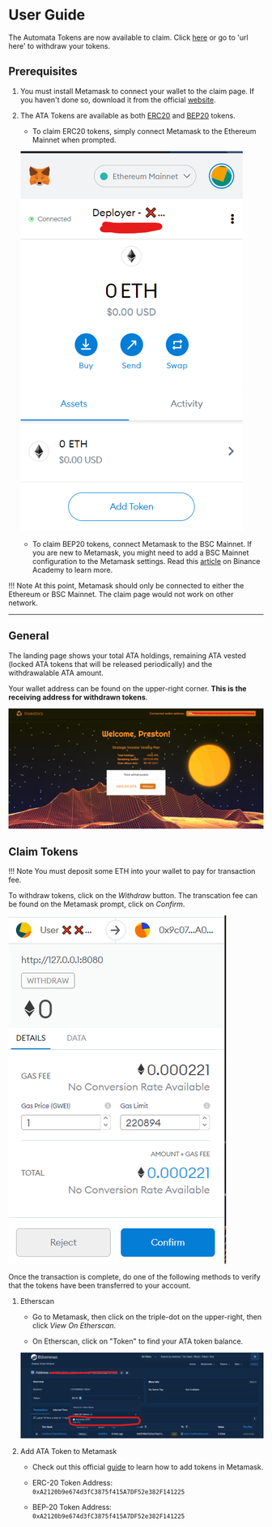 # User Guide

The Automata Tokens are now available to claim. Click [here](/) or go to 'url here' to withdraw your tokens.

## Prerequisites

1. You must install Metamask to connect your wallet to the claim page. If you haven't done so, download it from the official [website](https://metamask.io/download).

2. The ATA Tokens are available as both [ERC20](https://etherscan.io/token/0xa2120b9e674d3fc3875f415a7df52e382f141225) and [BEP20](https://bscscan.com/token/0xa2120b9e674d3fc3875f415a7df52e382f141225) tokens.
 
    - To claim ERC20 tokens, simply connect Metamask to the Ethereum Mainnet when prompted.

    ![metamask-mainnet](../assets/claim/metamask-main.png)

    - To claim BEP20 tokens, connect Metamask to the BSC Mainnet. If you are new to Metamask, you might need to add a BSC Mainnet configuration to the Metamask settings. Read this [article](https://academy.binance.com/en/articles/connecting-metamask-to-binance-smart-chain) on Binance Academy to learn more.

!!! Note
    At this point, Metamask should only be connected to either the Ethereum or BSC Mainnet. The claim page would not work on other network.

---
## General

The landing page shows your total ATA holdings, remaining ATA vested (locked ATA tokens that will be released periodically) and the withdrawalable ATA amount.

Your wallet address can be found on the upper-right corner. **This is the receiving address for withdrawn tokens**.

![main-page](../assets/claim/main-page.png)

## Claim Tokens

!!! Note
    You must deposit some ETH into your wallet to pay for transaction fee.

To withdraw tokens, click on the *Withdraw* button. The transcation fee can be found on the Metamask prompt, click on *Confirm*.

![withdraw](../assets/claim/withdraw.png)

Once the transaction is complete, do one of the following methods to verify that the tokens have been transferred to your account.

1. Etherscan
    
    - Go to Metamask, then click on the triple-dot on the upper-right, then click *View On Etherscan*.

    - On Etherscan, click on "Token" to find your ATA token balance.

    ![etherscan](../assets/claim/etherscan.png)

2. Add ATA Token to Metamask

    - Check out this official [guide](https://metamask.zendesk.com/hc/en-us/articles/360015489031-How-to-view-see-your-tokens-custom-tokens-in-Metamask) to learn how to add tokens in Metamask.

    - ERC-20 Token Address: `0xA2120b9e674d3fC3875f415A7DF52e382F141225`

    - BEP-20 Token Address: `0xA2120b9e674d3fC3875f415A7DF52e382F141225`
